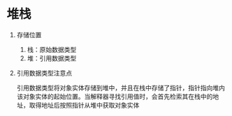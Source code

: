 # 堆栈

1. 存储位置

   1. 栈：原始数据类型
   2. 堆：引用数据类型

2. 引用数据类型注意点

   引用数据类型将对象实体存储到堆中，并且在栈中存储了指针，指针指向堆内该对象实体的起始位置。当解释器寻找引用值时，会首先检索其在栈中的地址，取得地址后按照指针从堆中获取对象实体
